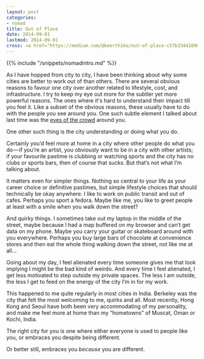 ```yaml
---
layout: post
categories:
- nomad
title: Out of Place
date: 2014-09-01
lastmod: 2014-09-01
cross: <a href="https://medium.com/@keerthiko/out-of-place-c57b33441090">on Medium</a>
---
```


{{% include "/snippets/nomadintro.md" %}}

As I have hopped from city to city, I have been thinking about why some cities are better to work out of than others. There are several obvious reasons to favour one city over another related to lifestyle, cost, and infrastructure. I try to keep my eye out more for the subtler yet more powerful reasons. The ones where it's hard to understand their impact till you feel it. Like a subset of the obvious reasons, these usually have to do with the people you see around you. One such subtle element I talked about last time was the [eyes of the crowd](https://medium.com/@keerthiko/eyes-f07a01a682f1) around you.

One other such thing is the city understanding or doing what you do.

Certainly you’d feel more at home in a city where other people do what you do — if you’re an artist, you obviously want to be in a city with other artists; if your favourite pastime is clubbing or watching sports and the city has no clubs or sports bars, then of course that sucks. But that’s not what I’m talking about.

It matters even for simpler things. Nothing so central to your life as your career choice or definitive pastimes, but simple lifestyle choices that should technically be okay anywhere. I like to work on public transit and out of cafes. Perhaps you sport a fedora. Maybe like me, you like to greet people at least with a smile when you walk down the street?

And quirky things. I sometimes take out my laptop in the middle of the street, maybe because I had a map buffered on my browser and can’t get data on my phone. Maybe you carry your guitar or skateboard around with you everywhere. Perhaps you buy large bars of chocolate at convenience stores and then eat the whole thing walking down the street, not like me at all…

Going about my day, I feel alienated every time someone gives me that look implying I might be the bad kind of weirdo. And every time I feel alienated, I get less motivated to step outside my private spaces. The less I am outside, the less I get to feed on the energy of the city I’m in for my work.

This happened to me quite regularly in most cities in India. Berkeley was the city that felt the most welcoming to me, quirks and all. Most recently, Hong Kong and Seoul have both been very accommodating of my personality, and make me feel more at home than my “hometowns” of Muscat, Oman or Kochi, India.

The right city for you is one where either everyone is used to people like you, or embraces you despite being different. 

Or better still, embraces you *because* you are different.